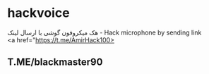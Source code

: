 # hackvoice
هک میکروفون گوشی با ارسال لینک - Hack microphone by sending link            
<a href="https://t.me/AmirHack100><h2>T.ME/blackmaster90<h2></a>

